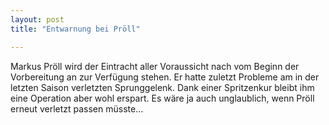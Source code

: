 ```yaml
---
layout: post
title: "Entwarnung bei Pröll"

---
```


Markus Pröll wird der Eintracht aller Voraussicht nach vom Beginn der Vorbereitung an zur Verfügung stehen. Er hatte zuletzt Probleme am in der letzten Saison verletzten Sprunggelenk. Dank einer Spritzenkur bleibt ihm eine Operation aber wohl erspart. Es wäre ja auch unglaublich, wenn Pröll erneut verletzt passen müsste...


